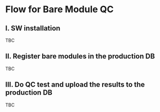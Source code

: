 # Flow for Bare Module QC
## I. SW installation
TBC

## II. Register bare modules in the production DB
TBC

## III. Do QC test and upload the results to the production DB
TBC


